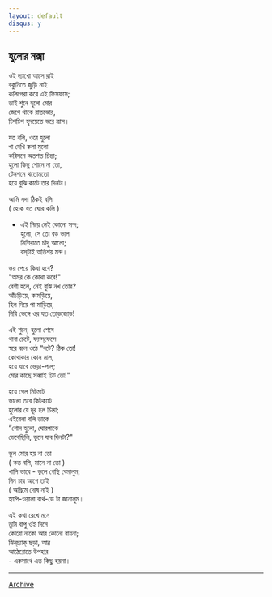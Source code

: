 ```yaml
---
layout: default
disqus: y
---
```


## হুলোর নক্সা

ওই দ্যাখো আসে রাই  
বকুনিতে জুড়ি নাই  
কলিগেরা করে এই ফিসফাস;  
তাই শুনে হুলো মোর  
জেগে থাকে রাতভোর,  
ঢিপঢিপ হৃদয়েতে ভরে ত্রাস।  

যত বলি, ওরে হুলো  
খা দেখি কলা মুলো   
করিসনে অতশত চিন্তা;  
হুলো কিছু শোনে না তো,  
টেনশনে থতোমতো   
হয়ে বুঝি কাটে তার দিনটা।   

আমি সদা ঠিকই বলি  
( হোক যত ঘোর কলি )  
- এই নিয়ে নেই কোনো সন্দ;  
হুলো, সে তো বড় ভাল   
নিশিরাতে চাঁদু আলো;  
বস্‌টাই অতিশয় মন্দ।  

ভয় পেয়ে কিবা হবে?  
"অমর কে কোথা কবে!"  
বেশী হলে, নেই বুঝি নখ তোর?  
আঁচড়িয়ে, কামড়িয়ে,  
হিল দিয়ে পা মাড়িয়ে,  
দিবি ভেঙ্গে ওর যত তোড়জোড়!  

এই শুনে, হুলো শেষে  
থাবা চেটে, ফ্যাস্‌ফেসে  
স্বরে বলে ওঠে “বটে? ঠিক তো!  
কোথাকার কোন মাল,  
হয়ে যাবে ভেড়া-পাল;  
মোর কাছে সব্বাই ঢিট তো!"  

হয়ে গেল মিটমাট  
ভাঙো তবে কিটক্যাট  
হুলোর যে দূর হল চিন্তা;  
এইবেলা বলি তাকে  
“শোন হুলো, ঘোরপাকে  
ভেবেছিলি, ভুলে যাব দিনটা?"  

ভুল মোর হয় না তো  
( কত বলি, মানে না তো )  
খালি ভাবে - ভুলে গেছি বেমালুম;  
দিন চার আগে তাই  
( অগ্রিমে দোষ নাই )  
হ্যাপি-ওয়ালা বার্থ-ডে টা জানালুম।  

এই কথা রেখে মনে  
তুমি বাপু ওই দিনে  
কোরো নাকো আর কোনো বায়না;  
ঝিন্‌চ্যাক্‌ ছড়া, আর  
আঠেরোতে উপহার  
\- একসাথে এত কিছু হয়না।    

* * *

[Archive](../archive)
